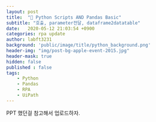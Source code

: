 ```yaml
---
layout: post
title:  "🐍 Python Scripts AND Pandas Basic"
subtitle: "호출, parameter전달, dataframe2datatable" 
date:   2020-05-12 21:03:54 +0900
categories: rpa update
author: labft3231
background: 'public/image/title/python_background.png'
header-img: "img/post-bg-apple-event-2015.jpg"
header-mask: true
hidden: false
published : false
tags:
    - Python
    - Pandas
    - RPA
    - UiPath
---
```




PPT 했던걸 참고해서 업로드하자.